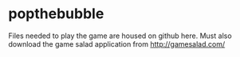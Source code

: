# popthebubble

Files needed to play the game are housed on github here. 
Must also download the game salad application from http://gamesalad.com/
